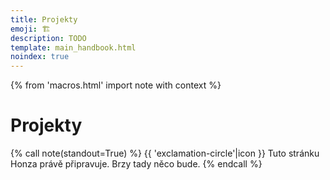 ```yaml
---
title: Projekty
emoji: 🏗️
description: TODO
template: main_handbook.html
noindex: true
---
```


{% from 'macros.html' import note with context %}

# Projekty

{% call note(standout=True) %}
  {{ 'exclamation-circle'|icon }} Tuto stránku Honza právě připravuje. Brzy tady něco bude.
{% endcall %}


<!-- {#

https://free-for.dev/

Challenging projects every programmer should try - Austin Z. Henley
https://austinhenley.com/blog/challengingprojects.html

https://www.frontendmentor.io/

https://codingcompetitions.withgoogle.com/codejam
https://adventofcode.com

Prozkoumat tohleto od Radka - https://www.codingame.com/start

ODKAZ + Oficiálna windows calkulacka je napisana v C++, open source tu https://github.com/microsoft/calculator Kalkulačky napísané v pythone nájdete tu https://github.com/topics/calculator-python

Návrhy na menší projekty, které si začínající programátor může zkusit udělat

Zen advice about code ownership
https://twitter.com/vboykis/status/1325972944636567553

jak na projekty https://discord.com/channels/769966886598737931/769966887055392768/897411691321643018

projekty: hypotecni kalkulacka, bot na CI o pocasi, git scraper, ...

nápady na "domácí projekty"

projekty vs zadání na pohovory

č.d jako projekt https://discord.com/channels/769966886598737931/769966887055392768/809182650497105930

Jak na projekty
https://docs.google.com/document/d/1gk-sER2SHuW6T9sJZyYg5nMUaKNh0w2_-5HCGiF9zxs/edit
https://discord.com/channels/769966886598737931/769966887055392768/817042156581421086

https://blog.cesko.digital/2021/06/zkuste-open-source

tipy na projekty - č.d nebo okopírovat věc (spotify, yablko kurz viz link)
https://www.linkedin.com/feed/update/urn:li:activity:6796762431776403456/
https://www.codementor.io/projects

https://www.heroine.cz/zeny-it/7047-jak-si-vybudovat-portfolio-a-ukazat-co-uz-v-it-umite

koľko HODÍN DENNE musím PROGRAMOVAŤ? (programátor radí) https://www.youtube.com/watch?app=desktop&v=LG-d_BOZE6k

big book of small python projects https://nostarch.com/big-book-small-python-projects, https://overcast.fm/+YStfd8vYo


https://www.facebook.com/groups/frontendistiprace/posts/3175112979423874

Jak tady už lidi radí, kurz nestačí - i kdyby ti to na kurzu nastokrát opakovali 🙂 Pár takových kurzů se blíží k tomu, aby to stačilo, ale i tak někdy pochybuju. Až se něco naučíš, potřebuješ si to pak sám na něčem vyzkoušet a dokázat tím sobě a později na pohovoru ostatním, že nabyté znalosti dokážeš samostatně aplikovat. Samostatně neznamená, že ti nesmí nikdo radit, to vůbec, ale že sám postupuješ a postupně něco tvoříš, debuguješ, hledáš řešení, vybíráš řešení, aplikuješ rady, analyzuješ problém, rozvrhneš si práci.

Takže přesně jak tady padlo, udělat appku na počítání slepic. Nejdřív jen HTML a CSS, pak něco rozhýbat přes JS. Pak přidat počítání bobků slepic. Pak přidat uložení do localstorage. Pak přidat možnost lajkovat slepice. Pak vylepšit design. Pak to třeba přepsat do nějakého frameworku. Tohle si po večerech ladit, ptát se všech okolo když se na něčem zasekneš, získávat sebedůvěru a učit se při tom další věci, které při tom samy vyplynou (Git, API, atd.) a budeš potřebovat je pochopit.

V průběhu to někam nahrát a ukazovat lidem, ať si do toho klikají a počítají slepice. Třeba ti i napíšou, že to nefunguje dobře na mobilu, nebo něco poradí. Nemusí to být hotové, protože to nebude hotové nikdy. Kód nahraješ třeba na ten GitHub a do CV dáš na oboje odkaz - na kód i výsledek. Vyladíš CV a už v průběhu, co vylepšuješ kalkulačku na slepice, začneš CVčko posílat na juniorní nabídky, nebo sem napíšeš znovu a nabídneš se, ale už s něčím v ruce. Jak by vypadal tvůj status tady, kdyby k němu byl odkaz na kalkulačku slepic? 😃 Jako zní to vtipně, ale já si myslím, že bys pár nabídek práce už i dostal.

Přes vlastní projekt máš šanci kompenzovat neformální vzdělání, které máš díky kurzu, rozšířit si vzdělání o další praktické věci, upevnit svoje sebevědomí a mít v ruce něco, co ukážeš na pohovoru. Pokud se budeš v průběhu tvorby projektu ptát a chodit na srazy Frontendistů a networkovat, najdeš si už i nějaké kámoše v oboru, kteří ti poradí, nebo něco dohodí.

Já tohle lidem radím na https://junior.guru/handbook/ a v klubu https://junior.guru/club/, který jsem pro juniory vytvořil přesně za účelem toho, aby měli někoho po ruce a dostalo se jim pomoci. Z toho co pozoruju, toto je ten osvědčený postup, jak ve tvém případě (a případě Zuzka Procházková, která tu psala komentář) postupovat.

Automated Code Review for C#, C++, Java, CSS, JS, Go, Python, Ruby, TypeScript, Scala, CoffeeScript, Groovy, C, PHP, Dockerfile, Shell, YAML, Vue, HTML, Swift, Kotlin, PowerShell, Dart and R source code | CodeFactor
https://www.codefactor.io/

TODO přidat do projektu:

Me osobne prijde, ze nejlepsi zpusob jak "se to naucit" je najit si problem(y) ktery te tizi, a zkusit s tim neco udelat. Zacnes od drobnosti (ano, na zacatku je tezky zjistit, co je drobnost, ale to je soucast procesu uceni se) typu "rucne neco opakovane pisu do excelu, tak si na to udelam program", nebo "hraju onlinovku a zajima me jak optimalne utracet zdroje a posilat vojacky do bitvy" (hmm, existuje vubec jeste fenomen veic jako Duna online a tak? Citim se starej), pak si zkusis napsat treba jednoduchou skakacku, nebo neco co ti pomuze ucenim se treba ciziho jazyka. Zjistis ze existuje neco jako sit a internet, tak si zkusis k ty skakacce treba pripsat druhyho hrace ovladanyho po siti...

pythonanywhere
https://www.facebook.com/groups/ucimepython/permalink/2784405088331098/

Nápady na projekty
https://www.reddit.com/r/learnprogramming/comments/i2c0ud/keep_being_told_to_build_projects_but_dont_know/

Python projects for beginners
https://www.reddit.com/r/opensource/comments/i2bqyx/i_made_3_current_python_projects_for_beginners/

Python Projects with Source Code – Practice Top Projects in Python
https://data-flair.training/blogs/python-projects-with-source-code/

Čus - v dnešním videu vysvětluje jak začít s prgáním, má tam doporučení na nějaký tutoriály, to je celkem standardní, ale na konci se mi líbí jak zmiňuje svůj první programovací projekt, to mi občas chybí, něco hodně konkrétního. https://www.youtube.com/watch?v=khqIPspzh4A

https://www.practicepython.org/exercises/

Jak na projekty - jak zjistit zda jsem si nevymyslel blbost
https://discord.com/channels/769966886598737931/789045589869461536/911723281869053952

web scraping sandbox
http://toscrape.com/

https://www.vaclavaky.cz/
https://github.com/jandolezal/energy-mix
https://jakbude.herokuapp.com/

review
https://discord.com/channels/769966886598737931/1089219133968752650/1096078922724163615

https://dariagrudzien.com/posts/the-one-about-giving-and-receiving-feedback/

Jak sehnat jobíky
https://discord.com/channels/769966886598737931/769966887055392768/857539026194399232


PROC NEDELAT ESHOPY
Rozhodně ne jako byznys model pro začátečníka v oboru. Fungující byznys modely v tomto směru:
- Jsme velmi náročný eshop a máme vlastní inhouse tým lidí, kteří ho dělají (Alza, Mall, CZC…).
- Jsme velká firma, která dělá pouze systém pro eshopy a to prodáváme ostatním (Shopify, v česku ShopSys), ostatní u nás provoz eshopu de facto outsourcují.
- Jsme velká agentura s týmy lidí a jsme schopni vytvořit nebo dlouhodobě tvořit náročný eshop úplně na míru jako subdodavatel. (Vlastně nevím, jestli toto v roce 2021 opravdu ještě existuje?)
- Jsme malá agentura nebo profesionál na volné noze. Umím(e) dobře WordPress, WooCommerce, Shopify, apod., všechno zvládám(e) naklikat, nastavit, přizpůsobit, doplnit custom šablony, nainstalovat pluginy, propojit, atd.
Třeba https://www.digismoothie.com/ je česká firma o pár lidech, dělají eshopy na míru, ale dělají je tak, že použijou Shopify a postaví to na tom 🙂 Protože kdyby měli dělat všechno, tak je to za a) zbytečné, b) by se zbláznili z toho, jak by se nadřeli.
Čím menší jsi, tím spíš se živíš rozšiřováním polotovaru v podobě WordPressu apod., jinak je to naprosto nerentabilní. Neříkám, že jako freelancer neseženeš zakázku na zhotovení eshopu, ale takové zakázky považuju za spojení pomýleného zadavatele a pomýleného zhotovitele, protože jeden nebo druhý by měli tušit, že platit zhotovení eshopu od úplných základů je blbost a reálně to má smysl opravdu až pro level na úrovni Alza, Mall, CZC, atd.
https://www.facebook.com/groups/144621756262987/permalink/847188889339600/?comment_id=847716445953511&reply_comment_id=848019465923209


včera a předevčírem mi bublinou prolétlo tohle vlákno https://twitter.com/varjmes/status/1363607492765376513, kde se lidé vyjadřují k tomu, jestli dělají side projects nebo ne. spousta lidí programuje v práci, ve volném čase už ne, to myšlení o programátorovi, co programuje od rána do noci se už posunulo. časté jsou sebevzdělávací side projects - vyzkoušet si technologie apod. nebo "cesta je cíl" - hraní si s projektem, ale nikdy nedokončit.

tipy na projekty
https://www.theguardian.com/news/datablog/2012/apr/25/baby-names-data
https://www.theguardian.com/news/datablog/2012/feb/14/highstreet-clothes-size-chart

Charakter juniorniho projektu
https://discord.com/channels/769966886598737931/788826407412170752/861505874539446282

#} -->
